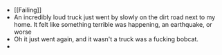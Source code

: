 - [[Failing]]
- An incredibly loud truck just went by slowly on the dirt road next to my home. It felt like something terrible was happening, an earthquake, or worse
- Oh it just went again, and it wasn't a truck was a fucking bobcat.
-